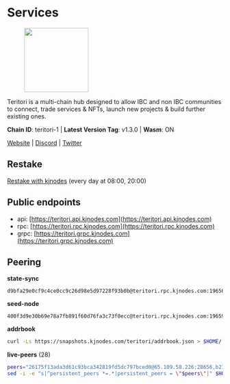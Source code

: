 # Services

<figure><img src="https://raw.githubusercontent.com/kj89/testnet_manuals/main/pingpub/logos/teritori.png" width="150" alt=""><figcaption></figcaption></figure>

Teritori is a multi-chain hub designed to allow IBC and non IBC communities  to connect, trade services & NFTs, launch new projects & build further existing ones.

**Chain ID**: teritori-1 | **Latest Version Tag**: v1.3.0 | **Wasm**: ON

[Website](https://teritori.com) | [Discord](https://discord.gg/teritori) | [Twitter](https://twitter.com/TeritoriNetwork)

## Restake

[Restake with kjnodes](https://restake.app/teritori/torivaloper184ln03hkpt75uhrrr26f66kvcqvf4yn4nc2xjm) (every day at 08:00, 20:00)
## Public endpoints

* api: [https://teritori.api.kjnodes.com](https://teritori.api.kjnodes.com)
* rpc: [https://teritori.rpc.kjnodes.com](https://teritori.rpc.kjnodes.com)
* grpc: [https://teritori.grpc.kjnodes.com](https://teritori.grpc.kjnodes.com)

## Peering

**state-sync**

```text
d9bfa29e0cf9c4ce0cc9c26d98e5d97228f93b0b@teritori.rpc.kjnodes.com:19656
```

**seed-node**

```text
400f3d9e30b69e78a7fb891f60d76fa3c73f0ecc@teritori.rpc.kjnodes.com:19659
```

**addrbook**
```bash
curl -Ls https://snapshots.kjnodes.com/teritori/addrbook.json > $HOME/.teritorid/config/addrbook.json
```

**live-peers** (28)
```bash
peers="26175f13ada3d61c93bca342819fd5dc797bced0@65.109.58.226:28656,b212d5740b2e11e54f56b072dc13b6134650cfb5@134.65.192.81:26656,722b63e6c65628b929f22013dcbcde980210cb44@176.9.127.54:26656,16f90d350de14a596ebdc683ce5e703c14e40bb3@75.119.146.181:19656,406fc7fe86ba396cb7fc8616c546f21a1d3c51cd@89.58.57.158:26656,ec4126b26336cd61b335345df4ff2a3fbb79338a@65.109.92.240:20026,920f32f409bbb18b641cdc9513545e2e016c2c62@142.132.203.60:26656,d9bfa29e0cf9c4ce0cc9c26d98e5d97228f93b0b@65.109.88.38:19656,fec9760fec02405039ee0e90f80322b893e4ccef@65.144.145.234:26656,8ac41af54dfd91c41de71cde222a55670f2f405d@141.95.65.73:15956,2f93424bd346b857bd5164eaac0b2bfd5fd644c0@144.91.127.252:26656,48980875839186e08e12ebf0d9a2803b45206833@65.109.92.241:38026,5a98d637a16b16bf425a4a785c9d11a7d1e5b8a0@65.21.131.215:26736,ce3baba928ae06cd3ff0af20aec888a82ddffef7@54.37.129.171:26656,46b7ae20e3cc4264076a91c3601f3894a021a80d@65.108.6.45:36656,d856120f262134ebf13e1d2632d778b69e704208@65.108.4.188:15956,856c165de82fbd0489df9ec6ffaa0958c620e073@198.244.179.127:26656,a25a3a218a699e71e2a64edaa45f457dfd8507ba@65.21.148.206:26656,f813a00f52de54a49aea3211b89a65ae6133eac2@88.99.167.148:26686,4b04b3d164dc6dd5bb555a7a106a8d314f30516f@65.21.136.170:53656,7cd5a57fb2194297952f62b2632c04d8e1222485@65.108.226.58:26656,0b27217386756577e1eadf00c4169dc8f041e522@51.210.7.219:26656,526d8c7c44f59be9a39d7463c576b68c0db23174@65.108.234.23:15956,28456ac1dded17760432c3f1d759c7d50ab6ed3e@51.250.83.54:26656,bca4b3fe8dec2f48a00e7e8eb09c662a2d37274c@65.109.37.58:10656,d956d6180e96c62315a777b1a3ed8f1ebf873e80@38.242.232.202:29656,b336b83d9bab0b8cf96a3833efcbc196fab63fdd@212.95.51.215:36656,ade4d8bc8cbe014af6ebdf3cb7b1e9ad36f412c0@135.181.5.219:15956"
sed -i -e "s|^persistent_peers *=.*|persistent_peers = \"$peers\"|" $HOME/.teritorid/config/config.toml
```
